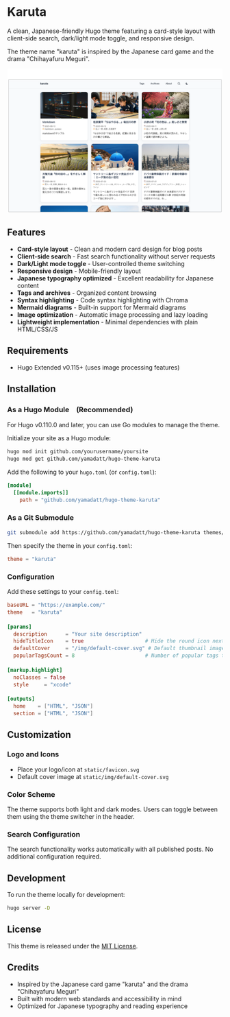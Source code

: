 # Karuta

A clean, Japanese-friendly Hugo theme featuring a card-style layout with client-side search, dark/light mode toggle, and responsive design.

The theme name "karuta" is inspired by the Japanese card game and the drama "Chihayafuru Meguri".

![Theme Screenshot](images/screenshot.png)

## Features

- **Card-style layout** - Clean and modern card design for blog posts
- **Client-side search** - Fast search functionality without server requests
- **Dark/Light mode toggle** - User-controlled theme switching
- **Responsive design** - Mobile-friendly layout
- **Japanese typography optimized** - Excellent readability for Japanese content
- **Tags and archives** - Organized content browsing
- **Syntax highlighting** - Code syntax highlighting with Chroma
- **Mermaid diagrams** - Built-in support for Mermaid diagrams
- **Image optimization** - Automatic image processing and lazy loading
- **Lightweight implementation** - Minimal dependencies with plain HTML/CSS/JS

## Requirements

- Hugo Extended v0.115+ (uses image processing features)

## Installation

### As a Hugo Module　(Recommended)

For Hugo v0.110.0 and later, you can use Go modules to manage the theme.

Initialize your site as a Hugo module:

```bash
hugo mod init github.com/yourusername/yoursite
hugo mod get github.com/yamadatt/hugo-theme-karuta
```
Add the following to your `hugo.toml` (or `config.toml`):

```toml
[module]
  [[module.imports]]
    path = "github.com/yamadatt/hugo-theme-karuta"
```

### As a Git Submodule 

```bash
git submodule add https://github.com/yamadatt/hugo-theme-karuta themes/karuta
```

Then specify the theme in your `config.toml`:

```toml
theme = "karuta"
```

### Configuration

Add these settings to your `config.toml`:

```toml
baseURL = "https://example.com/"
theme   = "karuta"

[params]
  description      = "Your site description"
  hideTitleIcon    = true                    # Hide the round icon next to title
  defaultCover     = "/img/default-cover.svg" # Default thumbnail image
  popularTagsCount = 8                       # Number of popular tags to display

[markup.highlight]
  noClasses = false
  style     = "xcode"

[outputs]
  home    = ["HTML", "JSON"]
  section = ["HTML", "JSON"]
```


## Customization

### Logo and Icons

- Place your logo/icon at `static/favicon.svg`
- Default cover image at `static/img/default-cover.svg`

### Color Scheme

The theme supports both light and dark modes. Users can toggle between them using the theme switcher in the header.

### Search Configuration

The search functionality works automatically with all published posts. No additional configuration required.

## Development

To run the theme locally for development:

```bash
hugo server -D
```

## License

This theme is released under the [MIT License](LICENSE).

## Credits

- Inspired by the Japanese card game "karuta" and the drama "Chihayafuru Meguri"
- Built with modern web standards and accessibility in mind
- Optimized for Japanese typography and reading experience
